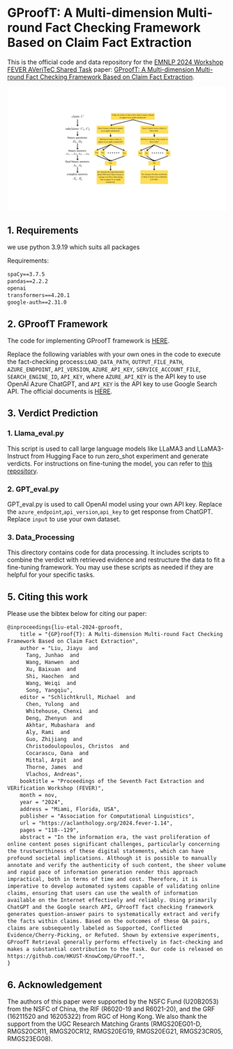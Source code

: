 # GProofT: A Multi-dimension Multi-round Fact Checking Framework Based on Claim Fact Extraction

This is the official code and data repository for the [EMNLP 2024 Workshop FEVER AVeriTeC Shared Task](https://fever.ai/) paper:
[GProofT: A Multi-dimension Multi-round Fact Checking Framework Based on Claim Fact Extraction](https://aclanthology.org/2024.fever-1.14.pdf).

![Overview](overview.png)

## 1. Requirements

we use python 3.9.19 which suits all packages

Requirements:
```
spaCy==3.7.5
pandas==2.2.2
openai
transformers==4.20.1
google-auth==2.31.0
```

## 2. GProofT Framework

The code for implementing GProofT framework is [HERE](https://github.com/HKUST-KnowComp/GProofT/blob/main/GPoofT.py).

Replace the following variables with your own ones in the code to execute the fact-checking process:``LOAD_DATA_PATH``, ``OUTPUT_FILE_PATH``, ``AZURE_ENDPOINT``, ``API_VERSION``, ``AZURE_API_KEY``, ``SERVICE_ACCOUNT_FILE``, ``SEARCH_ENGINE_ID``, ``API_KEY``, where ``AZURE_API_KEY`` is the API key to use OpenAI Azure ChatGPT, and ``API_KEY`` is the API key to use Google Search API. The official documents is [HERE](https://developers.google.com/custom-search/v1/overview).

## 3. Verdict Prediction
### 1. Llama_eval.py

This script is used to call large language models like LLaMA3 and LLaMA3-Instruct from Hugging Face to run zero_shot experiment and generate verdicts. For instructions on fine-tuning the model, you can refer to [this repository](https://github.com/hiyouga/LLaMA-Factory).

### 2. GPT_eval.py
GPT_eval.py is used to call OpenAI model using your own API key. Replace the ``azure_endpoint``,``api_version``,``api_key`` to get response from ChatGPT. Replace ``input`` to use your own dataset. 

### 3. Data_Processing

This directory contains code for data processing. It includes scripts to combine the verdict with retrieved evidence and restructure the data to fit a fine-tuning framework. You may use these scripts as needed if they are helpful for your specific tasks.



## 5. Citing this work
Please use the bibtex below for citing our paper:
```
@inproceedings{liu-etal-2024-gprooft,
    title = "{GP}roof{T}: A Multi-dimension Multi-round Fact Checking Framework Based on Claim Fact Extraction",
    author = "Liu, Jiayu  and
      Tang, Junhao  and
      Wang, Hanwen  and
      Xu, Baixuan  and
      Shi, Haochen  and
      Wang, Weiqi  and
      Song, Yangqiu",
    editor = "Schlichtkrull, Michael  and
      Chen, Yulong  and
      Whitehouse, Chenxi  and
      Deng, Zhenyun  and
      Akhtar, Mubashara  and
      Aly, Rami  and
      Guo, Zhijiang  and
      Christodoulopoulos, Christos  and
      Cocarascu, Oana  and
      Mittal, Arpit  and
      Thorne, James  and
      Vlachos, Andreas",
    booktitle = "Proceedings of the Seventh Fact Extraction and VERification Workshop (FEVER)",
    month = nov,
    year = "2024",
    address = "Miami, Florida, USA",
    publisher = "Association for Computational Linguistics",
    url = "https://aclanthology.org/2024.fever-1.14",
    pages = "118--129",
    abstract = "In the information era, the vast proliferation of online content poses significant challenges, particularly concerning the trustworthiness of these digital statements, which can have profound societal implications. Although it is possible to manually annotate and verify the authenticity of such content, the sheer volume and rapid pace of information generation render this approach impractical, both in terms of time and cost. Therefore, it is imperative to develop automated systems capable of validating online claims, ensuring that users can use the wealth of information available on the Internet effectively and reliably. Using primarily ChatGPT and the Google search API, GProofT fact checking framework generates question-answer pairs to systematically extract and verify the facts within claims. Based on the outcomes of these QA pairs, claims are subsequently labeled as Supported, Conflicted Evidence/Cherry-Picking, or Refuted. Shown by extensive experiments, GProofT Retrieval generally performs effectively in fact-checking and makes a substantial contribution to the task. Our code is released on https://github.com/HKUST-KnowComp/GProofT.",
}
```



## 6. Acknowledgement

The authors of this paper were supported by the NSFC Fund (U20B2053) from the NSFC of China, the RIF (R6020-19 and R6021-20), and the GRF (16211520 and 16205322) from RGC of Hong Kong. We also thank the support from the UGC Research Matching Grants (RMGS20EG01-D, RMGS20CR11, RMGS20CR12, RMGS20EG19, RMGS20EG21, RMGS23CR05, RMGS23EG08). 
